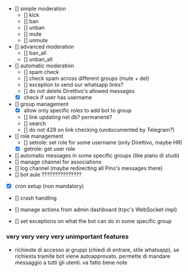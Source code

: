 - [] simple moderation
    - [] kick
    - [] ban
    - [] unban
    - [] mute
    - [] unmute
- [] advanced moderation
    - [] ban_all
    - [] unban_all
- [] automatic moderation
    - [] spam check
    - [] check spam across different groups (mute + del)
    - [] exception to send our whatsapp links?
    - [] do not delete Direttivo's allowed messages
    - [x] check if user has username
- [] group management
    - [x] allow only specific roles to add bot to group
    - [] link updating nel db? permanenti?
    - [] search
    - [] do not 429 on link checking (undocumented by Telegram?)
- [] role management
    - [] setrole: set role for some username (only Direttivo, maybe HR)
    - [x] getrole: get user role
- [] automatic messages in some specific groups (like piano di studi)
- [] manage channel for associations
- [] log channel (maybe redirecting all Pino's messages there)
- [] bot aule ???????????????
- [x] cron setup (non mandatory)
- [] crash handling

- [] manage actions from admin dashboard (trpc's WebSocket impl)
- [] set exceptions on what the bot can do in some specific group


### very very very very unimportant features
- richieste di accesso ai gruppi (chiedi di entrare, stile whatsapp), se richiesta tramite
bot viene autoapprovato. permette di mandare messaggio a tutti gli utenti. va fatto bene
note
